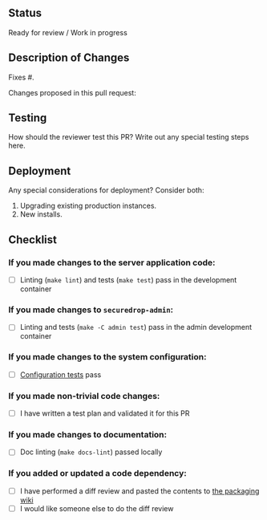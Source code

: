 ## Status

Ready for review / Work in progress

## Description of Changes

Fixes #.

Changes proposed in this pull request:

## Testing

How should the reviewer test this PR?
Write out any special testing steps here.

## Deployment

Any special considerations for deployment? Consider both:

1. Upgrading existing production instances.
2. New installs.

## Checklist

### If you made changes to the server application code:

- [ ] Linting (`make lint`) and tests (`make test`) pass in the development container

### If you made changes to `securedrop-admin`:

- [ ] Linting and tests (`make -C admin test`) pass in the admin development container

### If you made changes to the system configuration:

- [ ] [Configuration tests](https://docs.securedrop.org/en/latest/development/testing_configuration_tests.html) pass

### If you made non-trivial code changes:

- [ ] I have written a test plan and validated it for this PR

### If you made changes to documentation:

- [ ] Doc linting (`make docs-lint`) passed locally

### If you added or updated a code dependency:

- [ ] I have performed a diff review and pasted the contents to [the packaging wiki](https://github.com/freedomofpress/securedrop-debian-packaging/wiki)
- [ ] I would like someone else to do the diff review
